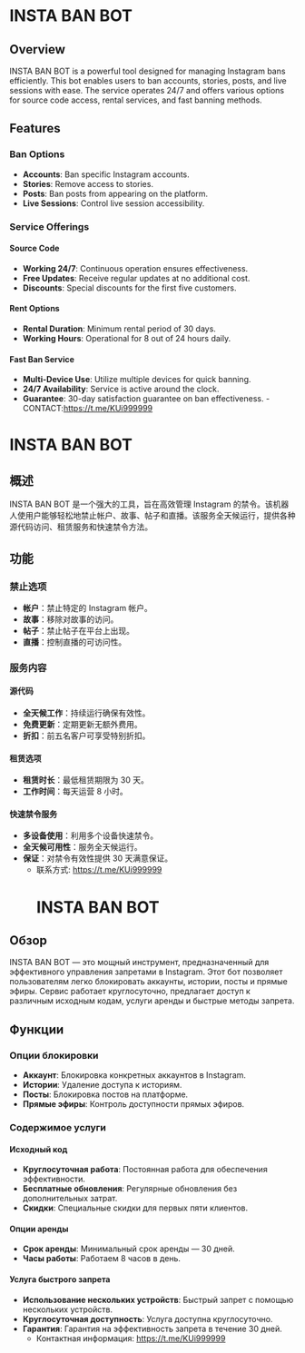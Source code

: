 # INSTA BAN BOT 

## Overview
INSTA BAN BOT is a powerful tool designed for managing Instagram bans efficiently. This bot enables users to ban accounts, stories, posts, and live sessions with ease. The service operates 24/7 and offers various options for source code access, rental services, and fast banning methods.

## Features

### Ban Options 
- **Accounts**: Ban specific Instagram accounts.
- **Stories**: Remove access to stories.
- **Posts**: Ban posts from appearing on the platform.
- **Live Sessions**: Control live session accessibility.

### Service Offerings
#### Source Code
- **Working 24/7**: Continuous operation ensures effectiveness.
- **Free Updates**: Receive regular updates at no additional cost.
- **Discounts**: Special discounts for the first five customers.

#### Rent Options
- **Rental Duration**: Minimum rental period of 30 days.
- **Working Hours**: Operational for 8 out of 24 hours daily.

#### Fast Ban Service
- **Multi-Device Use**: Utilize multiple devices for quick banning.
- **24/7 Availability**: Service is active around the clock.
- **Guarantee**: 30-day satisfaction guarantee on ban effectiveness.
  -CONTACT:https://t.me/KUi999999
# INSTA BAN BOT

## 概述  
INSTA BAN BOT 是一个强大的工具，旨在高效管理 Instagram 的禁令。该机器人使用户能够轻松地禁止帐户、故事、帖子和直播。该服务全天候运行，提供各种源代码访问、租赁服务和快速禁令方法。

## 功能

### 禁止选项
- **帐户**：禁止特定的 Instagram 帐户。
- **故事**：移除对故事的访问。
- **帖子**：禁止帖子在平台上出现。
- **直播**：控制直播的可访问性。

### 服务内容
#### 源代码
- **全天候工作**：持续运行确保有效性。
- **免费更新**：定期更新无额外费用。
- **折扣**：前五名客户可享受特别折扣。

#### 租赁选项
- **租赁时长**：最低租赁期限为 30 天。
- **工作时间**：每天运营 8 小时。

#### 快速禁令服务
- **多设备使用**：利用多个设备快速禁令。
- **全天候可用性**：服务全天候运行。
- **保证**：对禁令有效性提供 30 天满意保证。
  - 联系方式: https://t.me/KUi999999
    # INSTA BAN BOT

## Обзор  
INSTA BAN BOT — это мощный инструмент, предназначенный для эффективного управления запретами в Instagram. Этот бот позволяет пользователям легко блокировать аккаунты, истории, посты и прямые эфиры. Сервис работает круглосуточно, предлагает доступ к различным исходным кодам, услуги аренды и быстрые методы запрета.

## Функции

### Опции блокировки
- **Аккаунт**: Блокировка конкретных аккаунтов в Instagram.
- **Истории**: Удаление доступа к историям.
- **Посты**: Блокировка постов на платформе.
- **Прямые эфиры**: Контроль доступности прямых эфиров.

### Содержимое услуги
#### Исходный код
- **Круглосуточная работа**: Постоянная работа для обеспечения эффективности.
- **Бесплатные обновления**: Регулярные обновления без дополнительных затрат.
- **Скидки**: Специальные скидки для первых пяти клиентов.

#### Опции аренды
- **Срок аренды**: Минимальный срок аренды — 30 дней.
- **Часы работы**: Работаем 8 часов в день.

#### Услуга быстрого запрета
- **Использование нескольких устройств**: Быстрый запрет с помощью нескольких устройств.
- **Круглосуточная доступность**: Услуга доступна круглосуточно.
- **Гарантия**: Гарантия на эффективность запрета в течение 30 дней.
  - Контактная информация: https://t.me/KUi999999
